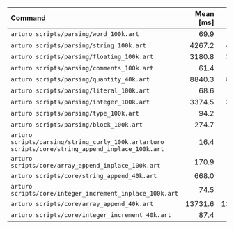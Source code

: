 | Command | Mean [ms] | Min [ms] | Max [ms] | Relative |
|:---|---:|---:|---:|---:|
| `arturo scripts/parsing/word_100k.art` | 69.9 | 69.9 | 69.9 | 4.26 |
| `arturo scripts/parsing/string_100k.art` | 4267.2 | 4267.2 | 4267.2 | 259.79 |
| `arturo scripts/parsing/floating_100k.art` | 3180.8 | 3180.8 | 3180.8 | 193.65 |
| `arturo scripts/parsing/comments_100k.art` | 61.4 | 61.4 | 61.4 | 3.74 |
| `arturo scripts/parsing/quantity_40k.art` | 8840.3 | 8840.3 | 8840.3 | 538.20 |
| `arturo scripts/parsing/literal_100k.art` | 68.6 | 68.6 | 68.6 | 4.17 |
| `arturo scripts/parsing/integer_100k.art` | 3374.5 | 3374.5 | 3374.5 | 205.44 |
| `arturo scripts/parsing/type_100k.art` | 94.2 | 94.2 | 94.2 | 5.73 |
| `arturo scripts/parsing/block_100k.art` | 274.7 | 274.7 | 274.7 | 16.73 |
| `arturo scripts/parsing/string_curly_100k.artarturo scripts/core/string_append_inplace_100k.art` | 16.4 | 16.4 | 16.4 | 1.00 |
| `arturo scripts/core/array_append_inplace_100k.art` | 170.9 | 170.9 | 170.9 | 10.40 |
| `arturo scripts/core/string_append_40k.art` | 668.0 | 668.0 | 668.0 | 40.67 |
| `arturo scripts/core/integer_increment_inplace_100k.art` | 74.5 | 74.5 | 74.5 | 4.53 |
| `arturo scripts/core/array_append_40k.art` | 13731.6 | 13731.6 | 13731.6 | 835.98 |
| `arturo scripts/core/integer_increment_40k.art` | 87.4 | 87.4 | 87.4 | 5.32 |
